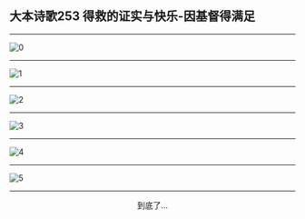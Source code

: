 
## 大本诗歌253 得救的证实与快乐-因基督得满足
        
<div id="aplayer0"></div>

---

<img alt="0" data-original="/data/d0252/0">

---

<img alt="1" data-original="/data/d0252/1">

---

<img alt="2" data-original="/data/d0252/2">

---

<img alt="3" data-original="/data/d0252/3">

---

<img alt="4" data-original="/data/d0252/4">

---

<img alt="5" data-original="/data/d0252/5">

---

<p style="text-align: center">到底了...</p>

<script src="/js/dist-view.js"></script>

<script>
MAIN.id = 'd0252';
        
const ap0 = new APlayer({
    container: document.getElementById('aplayer0'),
    volume: 1,
    loop: 'none',
    preload: 'none',
    audio: [{
        name: '大本诗歌253.mp3',
        artist: '大本诗歌',
        url: 'https://res.wx.qq.com/voice/getvoice?mediaid=MzI0NTk3MDM5M18yMjQ3NDkwNjk4',
        cover: '/favicon'
    }]
});
</script>
